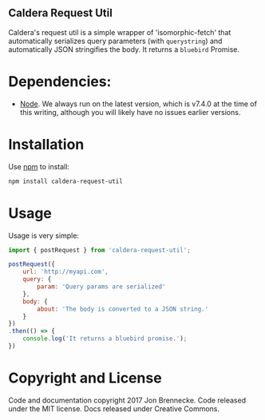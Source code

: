 Caldera Request Util
---------------
Caldera's request util is a simple wrapper of 'isomorphic-fetch' that automatically serializes query parameters (with `querystring`) and automatically JSON stringifies the body. It returns a `bluebird` Promise.

Dependencies:
============
- [Node](http://nodejs.org/). We always run on the latest version, which is v7.4.0 at the time of this writing, although you will likely have no issues earlier versions.

Installation
============
Use [npm](https://www.npmjs.com/) to install:
```bash
npm install caldera-request-util
```

Usage
============
Usage is very simple:

```javascript
import { postRequest } from 'caldera-request-util';

postRequest({
    url: 'http://myapi.com',
    query: {
        param: 'Query params are serialized'
    },
    body: {
        about: 'The body is converted to a JSON string.'
    }
})
.then(() => {
    console.log('It returns a bluebird promise.');
})
```

Copyright and License
============
Code and documentation copyright 2017 Jon Brennecke. Code released under the MIT license. Docs released under Creative Commons.
